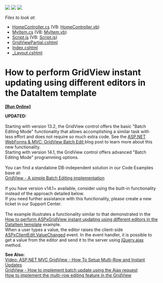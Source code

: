 <!-- default badges list -->
![](https://img.shields.io/endpoint?url=https://codecentral.devexpress.com/api/v1/VersionRange/128551807/11.1.4%2B)
[![](https://img.shields.io/badge/Open_in_DevExpress_Support_Center-FF7200?style=flat-square&logo=DevExpress&logoColor=white)](https://supportcenter.devexpress.com/ticket/details/E3326)
[![](https://img.shields.io/badge/📖_How_to_use_DevExpress_Examples-e9f6fc?style=flat-square)](https://docs.devexpress.com/GeneralInformation/403183)
<!-- default badges end -->
<!-- default file list -->
*Files to look at*:

* [HomeController.cs](./CS/Controllers/HomeController.cs) (VB: [HomeController.vb](./VB/Controllers/HomeController.vb))
* [MyItem.cs](./CS/Models/MyItem.cs) (VB: [MyItem.vb](./VB/Models/MyItem.vb))
* [Script.js](./CS/Scripts/Script.js) (VB: [Script.js](./VB/Scripts/Script.js))
* [GridViewPartial.cshtml](./CS/Views/Home/GridViewPartial.cshtml)
* [Index.cshtml](./CS/Views/Home/Index.cshtml)
* [_Layout.cshtml](./CS/Views/Shared/_Layout.cshtml)
<!-- default file list end -->
# How to perform GridView instant updating using different editors in the DataItem template 
<!-- run online -->
**[[Run Online]](https://codecentral.devexpress.com/e3326)**
<!-- run online end -->


<p><strong>UPDATED:</strong><br /><br />Starting with version 13.2, the GridView control offers the basic "Batch Editing Mode" functionality that allows accomplishing a similar task with less effort and does not require so much extra code. See the <a href="https://community.devexpress.com/blogs/aspnet/archive/2013/12/16/asp-net-webforms-amp-mvc-gridview-batch-edit-what-39-s-new-in-13-2.aspx">ASP.NET WebForms & MVC: GridView Batch Edit </a>blog post to learn more about this new functionality.<br />Starting with version 14.1, the GridView control offers advanced "Batch Editing Mode" programming options.<br /><br />You can find a standalone DB-independent solution in our Code Examples base at:<br /><a href="https://www.devexpress.com/Support/Center/p/E5046">GridView - A simple Batch Editing implementation</a> <br /><br />If you have version v14.1+ available, consider using the built-in functionality instead of the approach detailed below.<br />If you need further assistance with this functionality, please create a new ticket in our Support Center.<br /><br />The example illustrates a functionality similar to that demonstrated in the <a href="https://www.devexpress.com/Support/Center/p/E2333">How to perform ASPxGridView instant updating using different editors in the DataItem template</a> example.<br /> When a user types a value, the editor raises the client-side <a href="http://documentation.devexpress.com/#AspNet/DevExpressWebASPxEditorsScriptsASPxClientEdit_ValueChangedtopic"><u>ASPxClientEdit.ValueChanged</u></a> event. In the event handler, it is possible to get a value from the editor and send it to the server using <a href="http://api.jquery.com/jQuery.ajax/"><u>jQuery.ajax</u></a> method.</p>
<p><strong>See Also:<br /> </strong><a href="http://community.devexpress.com/blogs/aspnet/archive/2011/10/06/video-asp-net-mvc-gridview-how-to-setup-multi-row-and-instant-updates.aspx"><u>Video: ASP.NET MVC GridView - How To Setup Multi-Row and Instant Updates</u></a><br /> <a href="https://www.devexpress.com/Support/Center/p/E4073">GridView - How to implement batch update using the Ajax request</a><br /> <a href="https://www.devexpress.com/Support/Center/p/E4236">How to implement the multi-row editing feature in the GridView</a></p>

<br/>


